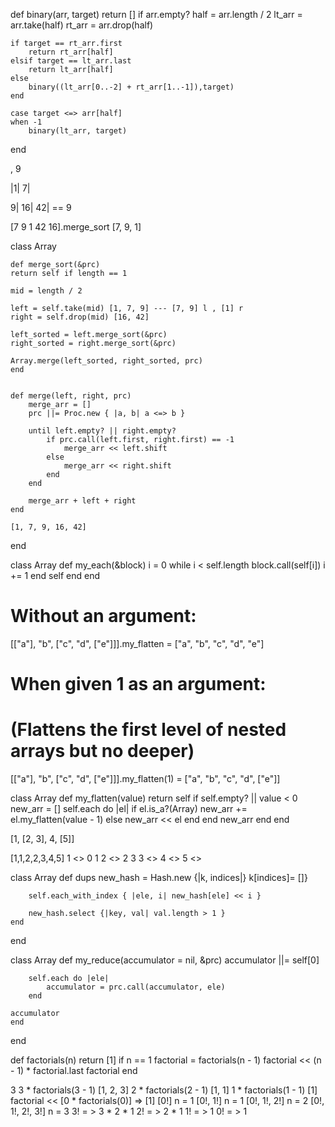 def binary(arr, target)
    return [] if arr.empty?
    half = arr.length / 2
    lt_arr = arr.take(half)
    rt_arr = arr.drop(half)

    if target == rt_arr.first
        return rt_arr[half]
    elsif target == lt_arr.last
        return lt_arr[half]
    else
        binary((lt_arr[0..-2] + rt_arr[1..-1]),target)
    end

    case target <=> arr[half]
    when -1
        binary(lt_arr, target)

end


, 9

|1| 7|

 9| 16| 42| == 9


 [7 9 1 42 16].merge_sort
    [7, 9, 1]

class Array

    def merge_sort(&prc)
    return self if length == 1

    mid = length / 2

    left = self.take(mid) [1, 7, 9] --- [7, 9] l , [1] r
    right = self.drop(mid) [16, 42]

    left_sorted = left.merge_sort(&prc)
    right_sorted = right.merge_sort(&prc)

    Array.merge(left_sorted, right_sorted, prc)
    end


    def merge(left, right, prc)
        merge_arr = []
        prc ||= Proc.new { |a, b| a <=> b }

        until left.empty? || right.empty?
            if prc.call(left.first, right.first) == -1
                merge_arr << left.shift
            else
                merge_arr << right.shift
            end
        end

        merge_arr + left + right
    end

    [1, 7, 9, 16, 42]
end

class Array
    def my_each(&block)
        i = 0
        while i < self.length
            block.call(self[i])
            i += 1
        end
        self
    end
end

# Without an argument:
[["a"], "b", ["c", "d", ["e"]]].my_flatten = ["a", "b", "c", "d", "e"]

# When given 1 as an argument:
# (Flattens the first level of nested arrays but no deeper)
[["a"], "b", ["c", "d", ["e"]]].my_flatten(1) = ["a", "b", "c", "d", ["e"]]

class Array
    def my_flatten(value)
        return self if self.empty? || value < 0
        new_arr = []
        self.each do |el|
            if el.is_a?(Array)
                new_arr += el.my_flatten(value - 1)
            else
                new_arr << el
            end
        end
        new_arr
    end
end

[1, [2, 3], 4, [5]]

[1,1,2,2,3,4,5]
1 <> 0 1
2 <> 2 3
3 <> 
4 <> 
5 <>

class Array
    def dups
        new_hash = Hash.new {|k, indices|} k[indices]= []}

        self.each_with_index { |ele, i| new_hash[ele] << i }

        new_hash.select {|key, val| val.length > 1 }
    end
end

class Array
    def my_reduce(accumulator = nil, &prc)
        accumulator ||= self[0]

        self.each do |ele|
            accumulator = prc.call(accumulator, ele) 
        end

    accumulator
    end
end

def factorials(n)
    return [1] if n == 1
    factorial = factorials(n - 1)
    factorial << (n - 1) * factorial.last
    factorial
end

3
3 * factorials(3 - 1) [1, 2, 3]
2 * factorials(2 - 1) [1, 1]
1 * factorials(1 - 1) [1]
factorial << [0 * factorials(0)] => [1]
[0!] n = 1 
[0!, 1!] n = 1
[0!, 1!, 2!] n = 2
[0!, 1!, 2!, 3!] n = 3
3! = > 3 * 2 * 1
2! = > 2 * 1
1! = > 1
0! = > 1


